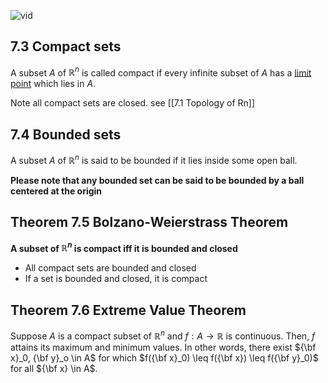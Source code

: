 ![vid](https://www.youtube.com/watch?v=asmIQiFv2yo&list=PLciPFwfwQdT9QD6P62J6xBbrs2yJFP3RF&index=27&ab_channel=MathCoursesbyDr.Ebrahimian)
## 7.3 Compact sets
A subset $A$ of $\mathbb{R}^n$ is called compact if every infinite subset of $A$ has a [limit point](6.1%20Limits) which lies in $A$.

Note all compact sets are closed. see [[7.1 Topology of Rn]]
## 7.4 Bounded sets
A subset $A$ of $\mathbb{R}^n$ is said to be bounded if it lies inside some open ball.

**Please note that any bounded set can be said to be bounded by a ball centered at the origin**
## Theorem 7.5 Bolzano-Weierstrass Theorem
**A subset of $\mathbb{R}^n$ is compact iff it is bounded and closed**

- All compact sets are bounded and closed
- If a set is bounded and closed, it is compact
## Theorem 7.6 Extreme Value Theorem
Suppose $A$ is a compact subset of $\mathbb{R}^n$  and $f : A \rightarrow \mathbb{R}$ is continuous. Then, $f$ attains its maximum and minimum values. In other words, there exist ${\bf x}_0, {\bf y}_o \in A$ for which $f({\bf x}_0) \leq f({\bf x}) \leq f({\bf y}_0)$ for all ${\bf x} \in A$.